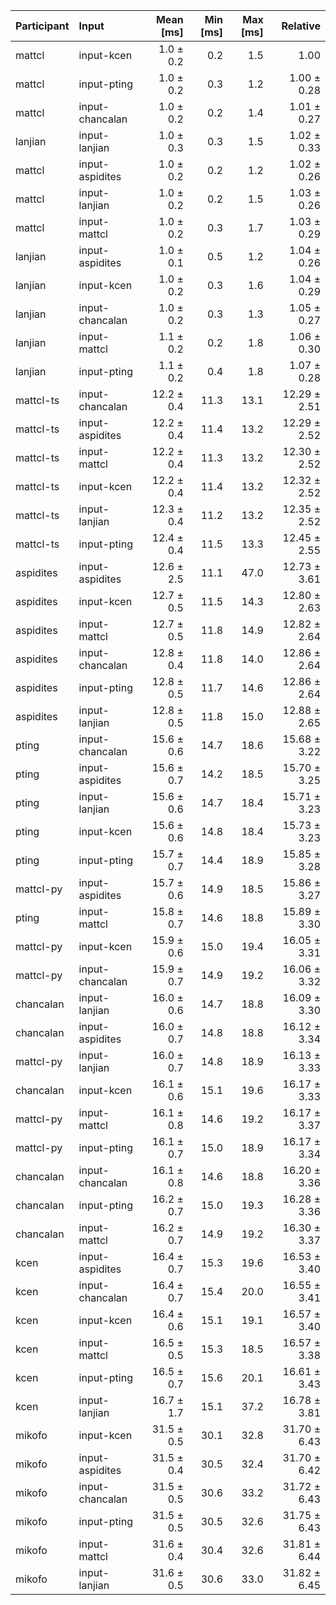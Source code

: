 | Participant | Input | Mean [ms] | Min [ms] | Max [ms] | Relative |
|:---|:---|---:|---:|---:|---:|
| mattcl | input-kcen | 1.0 ± 0.2 | 0.2 | 1.5 | 1.00 |
| mattcl | input-pting | 1.0 ± 0.2 | 0.3 | 1.2 | 1.00 ± 0.28 |
| mattcl | input-chancalan | 1.0 ± 0.2 | 0.2 | 1.4 | 1.01 ± 0.27 |
| lanjian | input-lanjian | 1.0 ± 0.3 | 0.3 | 1.5 | 1.02 ± 0.33 |
| mattcl | input-aspidites | 1.0 ± 0.2 | 0.2 | 1.2 | 1.02 ± 0.26 |
| mattcl | input-lanjian | 1.0 ± 0.2 | 0.2 | 1.5 | 1.03 ± 0.26 |
| mattcl | input-mattcl | 1.0 ± 0.2 | 0.3 | 1.7 | 1.03 ± 0.29 |
| lanjian | input-aspidites | 1.0 ± 0.1 | 0.5 | 1.2 | 1.04 ± 0.26 |
| lanjian | input-kcen | 1.0 ± 0.2 | 0.3 | 1.6 | 1.04 ± 0.29 |
| lanjian | input-chancalan | 1.0 ± 0.2 | 0.3 | 1.3 | 1.05 ± 0.27 |
| lanjian | input-mattcl | 1.1 ± 0.2 | 0.2 | 1.8 | 1.06 ± 0.30 |
| lanjian | input-pting | 1.1 ± 0.2 | 0.4 | 1.8 | 1.07 ± 0.28 |
| mattcl-ts | input-chancalan | 12.2 ± 0.4 | 11.3 | 13.1 | 12.29 ± 2.51 |
| mattcl-ts | input-aspidites | 12.2 ± 0.4 | 11.4 | 13.2 | 12.29 ± 2.52 |
| mattcl-ts | input-mattcl | 12.2 ± 0.4 | 11.3 | 13.2 | 12.30 ± 2.52 |
| mattcl-ts | input-kcen | 12.2 ± 0.4 | 11.4 | 13.2 | 12.32 ± 2.52 |
| mattcl-ts | input-lanjian | 12.3 ± 0.4 | 11.2 | 13.2 | 12.35 ± 2.52 |
| mattcl-ts | input-pting | 12.4 ± 0.4 | 11.5 | 13.3 | 12.45 ± 2.55 |
| aspidites | input-aspidites | 12.6 ± 2.5 | 11.1 | 47.0 | 12.73 ± 3.61 |
| aspidites | input-kcen | 12.7 ± 0.5 | 11.5 | 14.3 | 12.80 ± 2.63 |
| aspidites | input-mattcl | 12.7 ± 0.5 | 11.8 | 14.9 | 12.82 ± 2.64 |
| aspidites | input-chancalan | 12.8 ± 0.4 | 11.8 | 14.0 | 12.86 ± 2.64 |
| aspidites | input-pting | 12.8 ± 0.5 | 11.7 | 14.6 | 12.86 ± 2.64 |
| aspidites | input-lanjian | 12.8 ± 0.5 | 11.8 | 15.0 | 12.88 ± 2.65 |
| pting | input-chancalan | 15.6 ± 0.6 | 14.7 | 18.6 | 15.68 ± 3.22 |
| pting | input-aspidites | 15.6 ± 0.7 | 14.2 | 18.5 | 15.70 ± 3.25 |
| pting | input-lanjian | 15.6 ± 0.6 | 14.7 | 18.4 | 15.71 ± 3.23 |
| pting | input-kcen | 15.6 ± 0.6 | 14.8 | 18.4 | 15.73 ± 3.23 |
| pting | input-pting | 15.7 ± 0.7 | 14.4 | 18.9 | 15.85 ± 3.28 |
| mattcl-py | input-aspidites | 15.7 ± 0.6 | 14.9 | 18.5 | 15.86 ± 3.27 |
| pting | input-mattcl | 15.8 ± 0.7 | 14.6 | 18.8 | 15.89 ± 3.30 |
| mattcl-py | input-kcen | 15.9 ± 0.6 | 15.0 | 19.4 | 16.05 ± 3.31 |
| mattcl-py | input-chancalan | 15.9 ± 0.7 | 14.9 | 19.2 | 16.06 ± 3.32 |
| chancalan | input-lanjian | 16.0 ± 0.6 | 14.7 | 18.8 | 16.09 ± 3.30 |
| chancalan | input-aspidites | 16.0 ± 0.7 | 14.8 | 18.8 | 16.12 ± 3.34 |
| mattcl-py | input-lanjian | 16.0 ± 0.7 | 14.8 | 18.9 | 16.13 ± 3.33 |
| chancalan | input-kcen | 16.1 ± 0.6 | 15.1 | 19.6 | 16.17 ± 3.33 |
| mattcl-py | input-mattcl | 16.1 ± 0.8 | 14.6 | 19.2 | 16.17 ± 3.37 |
| mattcl-py | input-pting | 16.1 ± 0.7 | 15.0 | 18.9 | 16.17 ± 3.34 |
| chancalan | input-chancalan | 16.1 ± 0.8 | 14.6 | 18.8 | 16.20 ± 3.36 |
| chancalan | input-pting | 16.2 ± 0.7 | 15.0 | 19.3 | 16.28 ± 3.36 |
| chancalan | input-mattcl | 16.2 ± 0.7 | 14.9 | 19.2 | 16.30 ± 3.37 |
| kcen | input-aspidites | 16.4 ± 0.7 | 15.3 | 19.6 | 16.53 ± 3.40 |
| kcen | input-chancalan | 16.4 ± 0.7 | 15.4 | 20.0 | 16.55 ± 3.41 |
| kcen | input-kcen | 16.4 ± 0.6 | 15.1 | 19.1 | 16.57 ± 3.40 |
| kcen | input-mattcl | 16.5 ± 0.5 | 15.3 | 18.5 | 16.57 ± 3.38 |
| kcen | input-pting | 16.5 ± 0.7 | 15.6 | 20.1 | 16.61 ± 3.43 |
| kcen | input-lanjian | 16.7 ± 1.7 | 15.1 | 37.2 | 16.78 ± 3.81 |
| mikofo | input-kcen | 31.5 ± 0.5 | 30.1 | 32.8 | 31.70 ± 6.43 |
| mikofo | input-aspidites | 31.5 ± 0.4 | 30.5 | 32.4 | 31.70 ± 6.42 |
| mikofo | input-chancalan | 31.5 ± 0.5 | 30.6 | 33.2 | 31.72 ± 6.43 |
| mikofo | input-pting | 31.5 ± 0.5 | 30.5 | 32.6 | 31.75 ± 6.43 |
| mikofo | input-mattcl | 31.6 ± 0.4 | 30.4 | 32.6 | 31.81 ± 6.44 |
| mikofo | input-lanjian | 31.6 ± 0.5 | 30.6 | 33.0 | 31.82 ± 6.45 |
